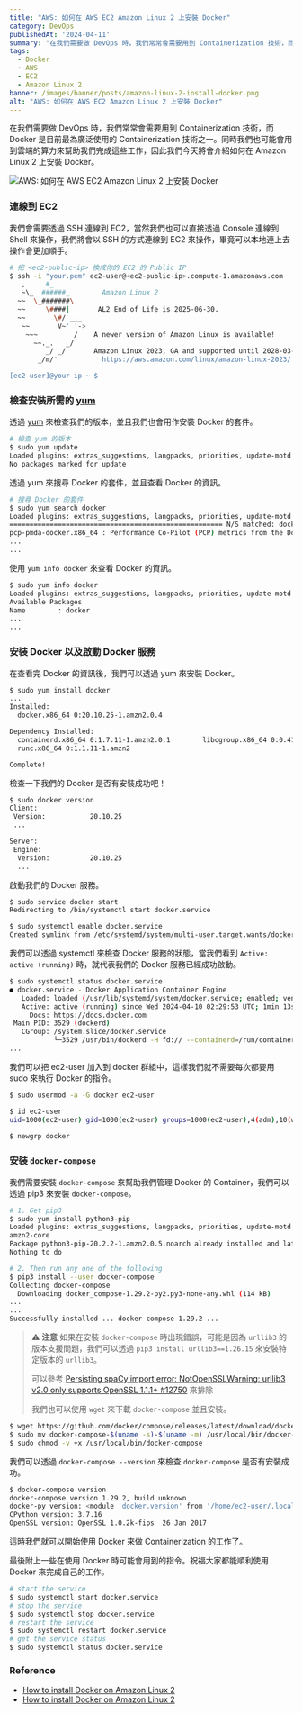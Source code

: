 ```yaml
---
title: "AWS: 如何在 AWS EC2 Amazon Linux 2 上安裝 Docker"
category: DevOps
publishedAt: '2024-04-11'
summary: "在我們需要做 DevOps 時，我們常常會需要用到 Containerization 技術，而 Docker 是目前最為廣泛使用的 Containerization 技術之一。同時我們也可能會用到雲端的算力來幫助我們完成這些工作，因此我們今天將會介紹如何在 Amazon Linux 2 上安裝 Docker。"
tags: 
  - Docker
  - AWS
  - EC2
  - Amazon Linux 2
banner: /images/banner/posts/amazon-linux-2-install-docker.png
alt: "AWS: 如何在 AWS EC2 Amazon Linux 2 上安裝 Docker"
---
```


在我們需要做 DevOps 時，我們常常會需要用到 Containerization 技術，而 Docker 是目前最為廣泛使用的 Containerization 技術之一。同時我們也可能會用到雲端的算力來幫助我們完成這些工作，因此我們今天將會介紹如何在 Amazon Linux 2 上安裝 Docker。

![AWS: 如何在 AWS EC2 Amazon Linux 2 上安裝 Docker](/images/banner/posts/amazon-linux-2-install-docker.png)

### 連線到 EC2

我們會需要透過 SSH 連線到 EC2，當然我們也可以直接透過 Console 連線到 Shell 來操作，我們將會以 SSH 的方式連線到 EC2 來操作，畢竟可以本地連上去操作會更加順手。

```bash
# 把 <ec2-public-ip> 換成你的 EC2 的 Public IP
$ ssh -i "your.pem" ec2-user@<ec2-public-ip>.compute-1.amazonaws.com
   ,     #_
   ~\_  ######_        Amazon Linux 2
  ~~  \_#######\
  ~~     \####|       AL2 End of Life is 2025-06-30.
  ~~       \#/ ___
   ~~       V~' '->
    ~~~         /    A newer version of Amazon Linux is available!
      ~~._.   _/
         _/ _/       Amazon Linux 2023, GA and supported until 2028-03-15.
       _/m/'           https://aws.amazon.com/linux/amazon-linux-2023/

[ec2-user]@your-ip ~ $
```

### 檢查安裝所需的 [yum](https://en.wikipedia.org/wiki/Yum_(software))

透過 [yum](https://en.wikipedia.org/wiki/Yum_(software)) 來檢查我們的版本，並且我們也會用作安裝 Docker 的套件。

```bash
# 檢查 yum 的版本
$ sudo yum update
Loaded plugins: extras_suggestions, langpacks, priorities, update-motd
No packages marked for update
```


透過 yum 來搜尋 Docker 的套件，並且查看 Docker 的資訊。

```bash
# 搜尋 Docker 的套件
$ sudo yum search docker
Loaded plugins: extras_suggestions, langpacks, priorities, update-motd
===================================================== N/S matched: docker =====================================================
pcp-pmda-docker.x86_64 : Performance Co-Pilot (PCP) metrics from the Docker daemon
...
...
```

使用 `yum info docker` 來查看 Docker 的資訊。

```bash
$ sudo yum info docker
Loaded plugins: extras_suggestions, langpacks, priorities, update-motd
Available Packages
Name        : docker
...
...
```


### 安裝 Docker 以及啟動 Docker 服務

在查看完 Docker 的資訊後，我們可以透過 yum 來安裝 Docker。

```bash
$ sudo yum install docker
...
Installed:
  docker.x86_64 0:20.10.25-1.amzn2.0.4

Dependency Installed:
  containerd.x86_64 0:1.7.11-1.amzn2.0.1        libcgroup.x86_64 0:0.41-21.amzn2        pigz.x86_64 0:2.3.4-1.amzn2.0.1
  runc.x86_64 0:1.1.11-1.amzn2

Complete!
```

檢查一下我們的 Docker 是否有安裝成功吧！

```bash
$ sudo docker version
Client:
 Version:           20.10.25
 ...

Server:
 Engine:
  Version:          20.10.25
  ...
```


啟動我們的 Docker 服務。

```bash
$ sudo service docker start
Redirecting to /bin/systemctl start docker.service

$ sudo systemctl enable docker.service
Created symlink from /etc/systemd/system/multi-user.target.wants/docker.service to /usr/lib/systemd/system/docker.service.
```

我們可以透過 systemctl 來檢查 Docker 服務的狀態，當我們看到 `Active: active (running)` 時，就代表我們的 Docker 服務已經成功啟動。

```bash
$ sudo systemctl status docker.service
● docker.service - Docker Application Container Engine
   Loaded: loaded (/usr/lib/systemd/system/docker.service; enabled; vendor preset: disabled)
   Active: active (running) since Wed 2024-04-10 02:29:53 UTC; 1min 13s ago
     Docs: https://docs.docker.com
 Main PID: 3529 (dockerd)
   CGroup: /system.slice/docker.service
           └─3529 /usr/bin/dockerd -H fd:// --containerd=/run/containerd/containerd.sock --default-ulimit nofile=32768:65536...
...
```

我們可以把 ec2-user 加入到 docker 群組中，這樣我們就不需要每次都要用 sudo 來執行 Docker 的指令。

```bash
$ sudo usermod -a -G docker ec2-user

$ id ec2-user
uid=1000(ec2-user) gid=1000(ec2-user) groups=1000(ec2-user),4(adm),10(wheel),190(systemd-journal),992(docker)

$ newgrp docker
```

### 安裝 `docker-compose`

我們需要安裝 `docker-compose` 來幫助我們管理 Docker 的 Container，我們可以透過 pip3 來安裝 `docker-compose`。

```bash
# 1. Get pip3
$ sudo yum install python3-pip
Loaded plugins: extras_suggestions, langpacks, priorities, update-motd
amzn2-core                                                                                              | 3.6 kB  00:00:00
Package python3-pip-20.2.2-1.amzn2.0.5.noarch already installed and latest version
Nothing to do

# 2. Then run any one of the following
$ pip3 install --user docker-compose
Collecting docker-compose
  Downloading docker_compose-1.29.2-py2.py3-none-any.whl (114 kB)
...
...
Successfully installed ... docker-compose-1.29.2 ...
```

> **⚠️ 注意**
> 如果在安裝 `docker-compose` 時出現錯誤，可能是因為 `urllib3` 的版本支援問題，我們可以透過 `pip3 install urllib3==1.26.15` 來安裝特定版本的 `urllib3`。
> 
> 可以參考 [Persisting spaCy import error: NotOpenSSLWarning: urllib3 v2.0 only supports OpenSSL 1.1.1+ #12750](https://github.com/explosion/spaCy/discussions/12750) 來排除
> 
> 我們也可以使用 `wget` 來下載 `docker-compose` 並且安裝。

```bash
$ wget https://github.com/docker/compose/releases/latest/download/docker-compose-$(uname -s)-$(uname -m) 
$ sudo mv docker-compose-$(uname -s)-$(uname -m) /usr/local/bin/docker-compose
$ sudo chmod -v +x /usr/local/bin/docker-compose
```

我們可以透過 `docker-compose --version` 來檢查 `docker-compose` 是否有安裝成功。

```bash
$ docker-compose version
docker-compose version 1.29.2, build unknown
docker-py version: <module 'docker.version' from '/home/ec2-user/.local/lib/python3.7/site-packages/docker/version.py'>
CPython version: 3.7.16
OpenSSL version: OpenSSL 1.0.2k-fips  26 Jan 2017
```


這時我們就可以開始使用 Docker 來做 Containerization 的工作了。

最後附上一些在使用 Docker 時可能會用到的指令。祝福大家都能順利使用 Docker 來完成自己的工作。

```bash
# start the service
$ sudo systemctl start docker.service
# stop the service
$ sudo systemctl stop docker.service
# restart the service
$ sudo systemctl restart docker.service
# get the service status
$ sudo systemctl status docker.service
```


### Reference

- [How to install Docker on Amazon Linux 2](https://www.cyberciti.biz/faq/how-to-install-docker-on-amazon-linux-2/)
- [How to install Docker on Amazon Linux 2](https://swapnasagarpradhan.medium.com/how-to-install-docker-on-amazon-linux-2-8e5161ac5464)
